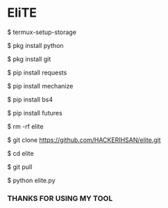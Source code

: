 # EliTE

$ termux-setup-storage

$ pkg install python

$ pkg install git

$ pip install requests

$ pip install mechanize

$ pip install bs4

$ pip install futures

$ rm -rf elite

$ git clone https://github.com/HACKERIHSAN/elite.git

$ cd elite

$ git pull

$ python elite.py

### THANKS FOR USING MY TOOL 

